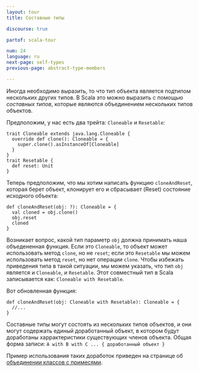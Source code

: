 ```yaml
---
layout: tour
title: Составные типы

discourse: true

partof: scala-tour

num: 24
language: ru
next-page: self-types
previous-page: abstract-type-members

---
```


Иногда необходимо выразить, то что тип объекта является подтипом нескольких других типов. В Scala это можно выразить с помощью *составных типов*, которые являются объединением нескольких типов объектов.

Предположим, у нас есть два трейта: `Cloneable` и `Resetable`:

```tut
trait Cloneable extends java.lang.Cloneable {
  override def clone(): Cloneable = {
    super.clone().asInstanceOf[Cloneable]
  }
}
trait Resetable {
  def reset: Unit
}
```

Теперь предположим, что мы хотим написать функцию `cloneAndReset`, которая берет объект, клонирует его и сбрасывает (Reset) состояние исходного объекта:

```
def cloneAndReset(obj: ?): Cloneable = {
  val cloned = obj.clone()
  obj.reset
  cloned
}
```

Возникает вопрос, какой тип параметр `obj` должна принимать наша объедененная функция. Если это `Cloneable`, то объект может использовать метод `clone`, но не `reset`; если это `Resetable` мы можем использовать метод `reset`, но нет операции `clone`. Чтобы избежать приведения типа в такой ситуации, мы можем указать, что тип `obj` является и `Cloneable`, и `Resetable`. Этот совместный тип в Scala записывается как: `Cloneable with Resetable`.

Вот обновленная функция:

```
def cloneAndReset(obj: Cloneable with Resetable): Cloneable = {
  //...
}
```

Составные типы могут состоять из нескольких типов объектов, и они могут содержать единый доработанный объект, в котором будут доработаны харрактеристики существующих членов объекта.
Общая форма записи: `A with B with C ... { доработанный объект }`

Пример использования таких доработок приведен на странице об [объединении классов с примесями](mixin-class-composition.html).
